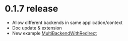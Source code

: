 # 0.1.7 release

- Allow different backends in same application/context
- Doc update & extension
- New example [MultiBackendWithRedirect](https://maindoc.link/#/doc/examples%2Fmulti-backend-agent-redirect)